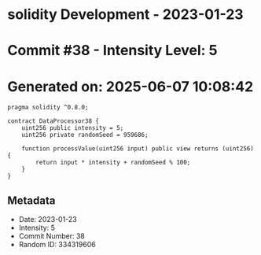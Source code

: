 ﻿# solidity Development - 2023-01-23
# Commit #38 - Intensity Level: 5
# Generated on: 2025-06-07 10:08:42
```solidity
pragma solidity ^0.8.0;

contract DataProcessor38 {
    uint256 public intensity = 5;
    uint256 private randomSeed = 959686;

    function processValue(uint256 input) public view returns (uint256) {
        return input * intensity + randomSeed % 100;
    }
}
```
## Metadata
- Date: 2023-01-23
- Intensity: 5
- Commit Number: 38
- Random ID: 334319606
